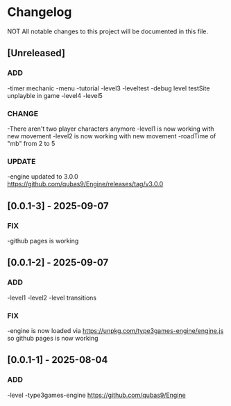 # Changelog

NOT All notable changes to this project will be documented in this file.

## [Unreleased]

### ADD

-timer mechanic
-menu
-tutorial
-level3
-leveltest
-debug level testSite unplayble in game
-level4
-level5 

### CHANGE
-There aren't two player characters anymore
-level1 is now working with new movement
-level2 is now working with new movement
-roadTime of "mb" from 2 to 5

### UPDATE
-engine updated to 3.0.0 https://github.com/qubas9/Engine/releases/tag/v3.0.0

## [0.0.1-3] - 2025-09-07

### FIX
-github pages is working

## [0.0.1-2] - 2025-09-07

### ADD
-level1
-level2
-level transitions

### FIX
-engine is now loaded via https://unpkg.com/type3games-engine/engine.js so github pages is now working

## [0.0.1-1] - 2025-08-04

### ADD
-level
-type3games-engine https://github.com/qubas9/Engine

